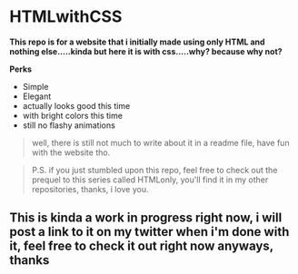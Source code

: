 # HTMLwithCSS
**This repo is for a website that i initially made using only HTML and nothing else.....kinda but here it is with css.....why? because why not?**

**Perks**
- Simple
- Elegant
- actually looks good this time
- with bright colors this time
- still no flashy animations

> well, there is still not much to write about it in a readme file, have fun with the website tho.

>P.S. if you just stumbled upon this repo, feel free to check out the prequel to this series called HTMLonly, you'll find it in my other repositories, thanks, i love you.
## This is kinda a work in progress right now, i will post a link to it on my twitter when i'm done with it, feel free to check it out right now anyways, thanks